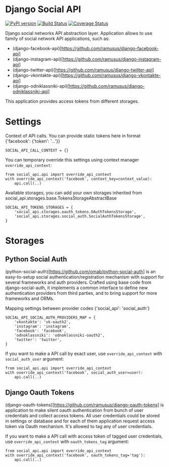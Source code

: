 Django Social API
====================

[![PyPI version](https://badge.fury.io/py/django-vkontakte-api.png)](http://badge.fury.io/py/django-vkontakte-api) [![Build Status](https://travis-ci.org/ramusus/django-vkontakte-api.png?branch=master)](https://travis-ci.org/ramusus/django-vkontakte-api) [![Coverage Status](https://coveralls.io/repos/ramusus/django-vkontakte-api/badge.png?branch=master)](https://coveralls.io/r/ramusus/django-vkontakte-api)

Django social networks API abstraction layer. Application allows to use family of social network API applications, such as:

* (django-facebook-api)[https://github.com/ramusus/django-facebook-api]
* (django-instagram-api)[https://github.com/ramusus/django-instagram-api]
* (django-twitter-api)[https://github.com/ramusus/django-twitter-api]
* (django-vkontakte-api)[https://github.com/ramusus/django-vkontakte-api]
* (django-odniklassniki-api)[https://github.com/ramusus/django-odniklassniki-api]

This application provides access tokens from different storages.

# Settings

Context of API calls. You can provide static tokens here in format {'facebook': {'token': '...'}}

    SOCIAL_API_CALL_CONTEXT = {}

You can temporary override this settings using context manager `override_api_context`:

    from social_api.api import override_api_context
    with override_api_context('facebook', context_key=context_value):
        api.call(..)

Available storages, you can add your own storages inherited from social_api.storages.base.TokensStorageAbstractBase

    SOCIAL_API_TOKENS_STORAGES = {
        'social_api.storages.oauth_tokens.OAuthTokensStorage',
        'social_api.storages.social_auth.SocialAuthTokensStorage',
    }


# Storages

## Python Social Auth

(python-social-auth)[https://github.com/omab/python-social-auth] is an easy-to-setup social authentication/registration
mechanism with support for several frameworks and auth providers. Crafted using base code from django-social-auth,
it implements a common interface to define new authentication providers from third parties, and to bring support for
more frameworks and ORMs.

Mapping settings between provider codes {'social_api': 'social_auth'}

    SOCIAL_API_SOCIAL_AUTH_PROVIDERS_MAP = {
        'vkontakte': 'vk-oauth2',
        'instagram': 'instagram',
        'facebook': 'facebook',
        'odnoklassniki': 'odnoklassniki-oauth2',
        'twitter': 'twitter',
    }

If you want to make a API call by exact user, use `override_api_context` with `social_auth_user` argument:

    from social_api.api import override_api_context
    with override_api_context('facebook', social_auth_user=user):
        api.call(..)


## Django Oauth Tokens

(django-oauth-tokens)[https://github.com/ramusus/django-oauth-tokens] is application to make silent oauth
authentication from bunch of user credentials and collect access tokens. All user credentials could be stored in
settings or database and for each of them application request access token via Oauth mechanism. It's allowed to tag
any of user credentials.

If you want to make a API call with access token of tagged user credentials, use `override_api_context` with
`oauth_tokens_tag` argument:

    from social_api.api import override_api_context
    with override_api_context('facebook', oauth_tokens_tag='tag'):
        api.call(..)
